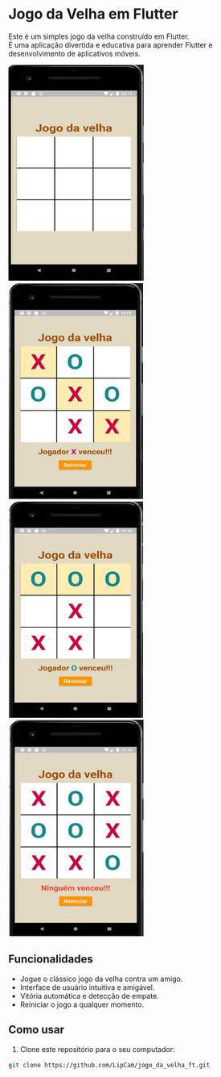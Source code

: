 # Jogo da Velha em Flutter

Este é um simples jogo da velha construído em Flutter. </br>
É uma aplicação divertida e educativa para aprender Flutter e desenvolvimento de aplicativos móveis.

<img src="assets/images/Imagem01.jpg" alt="Texto alternativo da imagem" width="270" height="430" style="margin-right:10px">
<img src="assets/images/Imagem02.jpg" alt="Texto alternativo da imagem" width="270" height="430" style="margin-right:10px">
<img src="assets/images/Imagem03.jpg" alt="Texto alternativo da imagem" width="270" height="430" style="margin-right:10px">
<img src="assets/images/Imagem04.jpg" alt="Texto alternativo da imagem" width="270" height="430" style="margin-right:10px">


## Funcionalidades

- Jogue o clássico jogo da velha contra um amigo.
- Interface de usuário intuitiva e amigável.
- Vitória automática e detecção de empate.
- Reiniciar o jogo a qualquer momento.

## Como usar

1. Clone este repositório para o seu computador:

```bash
git clone https://github.com/LipCam/jogo_da_velha_ft.git
